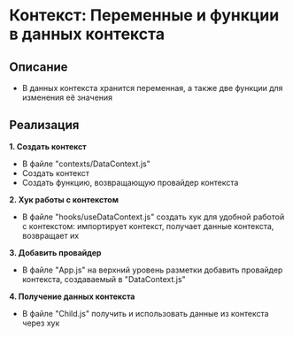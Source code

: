 # Контекст: Переменные и функции в данных контекста

## Описание
- В данных контекста хранится переменная, а также две функции для изменения её значения


## Реализация
**1. Создать контекст**
- В файле "contexts/DataContext.js"
- Создать контекст
- Создать функцию, возвращающую провайдер контекста

**2. Хук работы с контекстом**
- В файле "hooks/useDataContext.js" создать хук для удобной работой с контекстом: импортирует контекст, получает данные контекста, возвращает их

**3. Добавить провайдер**
- В файле "App.js" на верхний уровень разметки добавить провайдер контекста, создаваемый в "DataContext.js"

**4. Получение данных контекста**
- В файле "Child.js" получить и использовать данные из контекста через хук